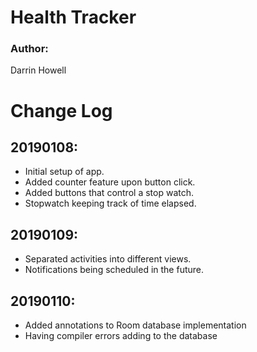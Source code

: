 # Health Tracker

### Author: 
Darrin Howell

# Change Log

## 20190108:
* Initial setup of app.
* Added counter feature upon button click.
* Added buttons that control a stop watch.
* Stopwatch keeping track of time elapsed. 

## 20190109:
* Separated activities into different views. 
* Notifications being scheduled in the future. 

## 20190110:
* Added annotations to Room database implementation
* Having compiler errors adding to the database